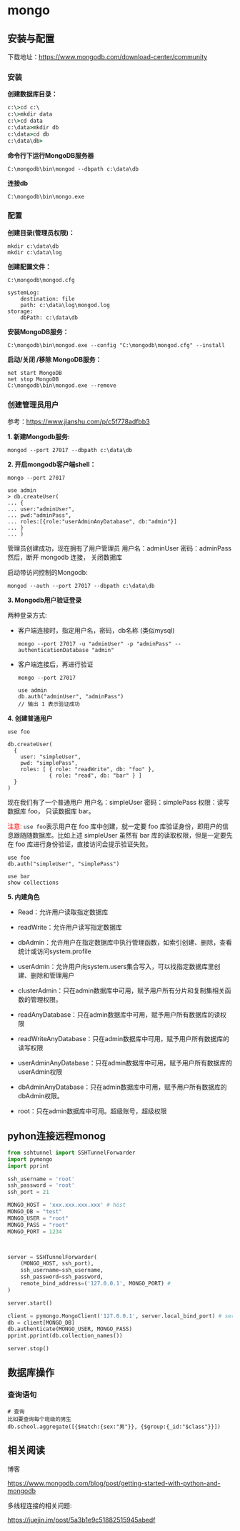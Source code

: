 # mongo

## 安装与配置

下载地址：<https://www.mongodb.com/download-center/community>

### 安装

**创建数据库目录：**

```cmd
c:\>cd c:\
c:\>mkdir data
c:\>cd data
c:\data>mkdir db
c:\data>cd db
c:\data\db>
```

**命令行下运行MongoDB服务器**

```
C:\mongodb\bin\mongod --dbpath c:\data\db
```

**连接db**

```
C:\mongodb\bin\mongo.exe
```

### 配置

**创建目录(管理员权限)：**

```
mkdir c:\data\db
mkdir c:\data\log
```

**创建配置文件：**

 `C:\mongodb\mongod.cfg`

```
systemLog:
    destination: file
    path: c:\data\log\mongod.log
storage:
    dbPath: c:\data\db
```

**安装MongoDB服务：**

```
C:\mongodb\bin\mongod.exe --config "C:\mongodb\mongod.cfg" --install
```

**启动/关闭 /移除 MongoDB服务：**

```
net start MongoDB
net stop MongoDB
C:\mongodb\bin\mongod.exe --remove
```

### 创建管理员用户

参考：<https://www.jianshu.com/p/c5f778adfbb3>

**1. 新建Mongodb服务:**

```
mongod --port 27017 --dbpath c:\data\db
```

**2. 开启mongodb客户端shell：**

````
mongo --port 27017

use admin
> db.createUser(
... {
... user:"adminUser",
... pwd:"adminPass",
... roles:[{role:"userAdminAnyDatabase", db:"admin"}]
... }
... )

````

管理员创建成功，现在拥有了用户管理员
用户名：adminUser
密码：adminPass
然后，断开 mongodb 连接， 关闭数据库

启动带访问控制的Mongodb:

```
mongod --auth --port 27017 --dbpath c:\data\db
```



**3. Mongodb用户验证登录**

两种登录方式:

* 客户端连接时，指定用户名，密码，db名称 (类似mysql)

  ```
  mongo --port 27017 -u "adminUser" -p "adminPass" --authenticationDatabase "admin"
  ```

* 客户端连接后，再进行验证

  ```
  mongo --port 27017
  
  use admin
  db.auth("adminUser", "adminPass")
  // 输出 1 表示验证成功
  ```

**4. 创建普通用户**

```
use foo

db.createUser(
  {
    user: "simpleUser",
    pwd: "simplePass",
    roles: [ { role: "readWrite", db: "foo" },
             { role: "read", db: "bar" } ]
  }
)
```

现在我们有了一个普通用户
用户名：simpleUser
密码：simplePass
权限：读写数据库 foo， 只读数据库 bar。

<font color=red>注意:</font>
 `use foo`表示用户在 foo 库中创建，就一定要 foo 库验证身份，即用户的信息跟随随数据库。比如上述 simpleUser 虽然有 bar 库的读取权限，但是一定要先在 foo 库进行身份验证，直接访问会提示验证失败。

```
use foo
db.auth("simpleUser", "simplePass")

use bar
show collections
```

**5. 内建角色**

* Read：允许用户读取指定数据库

* readWrite：允许用户读写指定数据库

* dbAdmin：允许用户在指定数据库中执行管理函数，如索引创建、删除，查看统计或访问system.profile

* userAdmin：允许用户向system.users集合写入，可以找指定数据库里创建、删除和管理用户

* clusterAdmin：只在admin数据库中可用，赋予用户所有分片和复制集相关函数的管理权限。

* readAnyDatabase：只在admin数据库中可用，赋予用户所有数据库的读权限

* readWriteAnyDatabase：只在admin数据库中可用，赋予用户所有数据库的读写权限

* userAdminAnyDatabase：只在admin数据库中可用，赋予用户所有数据库的userAdmin权限

* dbAdminAnyDatabase：只在admin数据库中可用，赋予用户所有数据库的dbAdmin权限。

* root：只在admin数据库中可用。超级账号，超级权限



## pyhon连接远程monog

```python
from sshtunnel import SSHTunnelForwarder
import pymongo
import pprint

ssh_username = 'root'
ssh_password = 'root'
ssh_port = 21

MONGO_HOST = 'xxx.xxx.xxx.xxx' # host
MONGO_DB = "test"
MONGO_USER = "root"
MONGO_PASS = "root"
MONGO_PORT = 1234



server = SSHTunnelForwarder(
    (MONGO_HOST, ssh_port),
    ssh_username=ssh_username,
    ssh_password=ssh_password,
    remote_bind_address=('127.0.0.1', MONGO_PORT) # 
)

server.start()

client = pymongo.MongoClient('127.0.0.1', server.local_bind_port) # server.local_bind_port is assigned local port
db = client[MONGO_DB]
db.authenticate(MONGO_USER, MONGO_PASS)
pprint.pprint(db.collection_names())

server.stop()
```



## 数据库操作

### 查询语句

```
# 查询
比如要查询每个班级的男生
db.school.aggregate([{$match:{sex:"男"}}, {$group:{_id:"$class"}}])
```



## 相关阅读

博客

https://www.mongodb.com/blog/post/getting-started-with-python-and-mongodb

多线程连接的相关问题:

<https://juejin.im/post/5a3b1e9c51882515945abedf>



